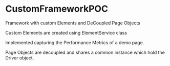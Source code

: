 # CustomFrameworkPOC
Framework with custom Elements and DeCoupled Page Objects

Custom Elements are created using ElementService class

Implemented capturing the Performance Metrics of a demo page.

Page Objects are decoupled and shares a common instance which hold the Driver object.
